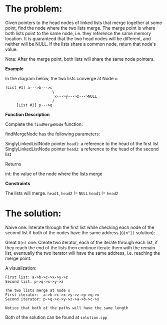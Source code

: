 The problem:
===

Given pointers to the head nodes of  linked lists that merge together at some point, find the node where the two lists merge. The merge point is where both lists point to the same node, i.e. they reference the same memory location. It is guaranteed that the two head nodes will be different, and neither will be NULL. If the lists share a common node, return that node's  value.

Note: After the merge point, both lists will share the same node pointers.

**Example**

In the diagram below, the two lists converge at Node `x`:

```
[List #1] a--->b--->c
                     \
                      x--->y--->z--->NULL
                     /
     [List #2] p--->q
```


**Function Description**

Complete the `findMergeNode` function:

findMergeNode has the following parameters:

SinglyLinkedListNode pointer `head1`: a reference to the head of the first list
SinglyLinkedListNode pointer `head2`: a reference to the head of the second list

Returns

int: the  value of the node where the lists merge

**Constraints**

The lists will merge.
`head1`, `head2` != `NULL`
`head1` != `head2`

The solution:
===

Naive one: Interate through the first list while checking each node of the second list if both of the nodes have the same address (`O(n^2)` solution):

Great `O(n)` one: Create two iterator, each of the iterate through each list, if they reach the end of the lists then continue iterate them with the remain list, eventually the two iterator will have the same address, i.e. reaching the merge point.

A visualization:

```
First list: a->b->c->x->y->z
Second list: p->q->x->y->z

The two lists merge at node x
First iterator:  a->b->c->x->y->z->p->q->x
Second iterator: p->q->x->y->z->a->b->c->x

Notice that both of the paths will have the same length
```

Both of the solution can be found at `solution.cpp` 
